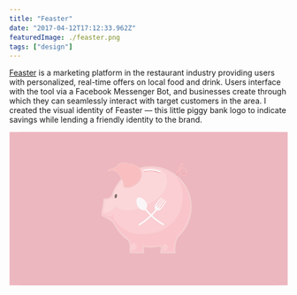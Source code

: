 ```yaml
---
title: "Feaster"
date: "2017-04-12T17:12:33.962Z"
featuredImage: ./feaster.png
tags: ["design"]
---
```


[Feaster](getfeaster.com) is a marketing platform in the restaurant industry providing users with personalized, real-time offers on local food and drink. Users interface with the tool via a Facebook Messenger Bot, and businesses create through which they can seamlessly interact with target customers in the area. I created the visual identity of Feaster &mdash; this little piggy bank logo to indicate savings while lending a friendly identity to the brand.

![Feaster Logo](./assets/feaster.png)
